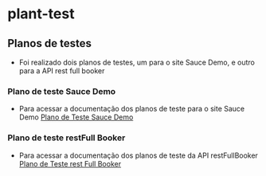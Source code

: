 # plant-test

## Planos de testes

- Foi realizado dois planos de testes, um para o site Sauce Demo, e outro para a API rest full booker

### Plano de teste Sauce Demo

- Para acessar a documentação dos planos de teste para o site Sauce Demo
  [Plano de Teste Sauce Demo](Plano_de_Teste_SauceDemo.md)

### Plano de teste restFull Booker

- Para acessar a documentação dos planos de teste da API restFullBooker
  [Plano de Teste rest Full Booker](plano_teste_restfull_booker.md)